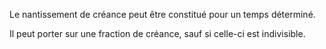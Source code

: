 Le nantissement de créance peut être constitué pour un temps déterminé.

Il peut porter sur une fraction de créance, sauf si celle-ci est indivisible.
